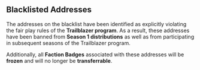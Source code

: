 ## Blacklisted Addresses

The addresses on the blacklist have been identified as explicitly violating the fair play rules of the **Trailblazer program**. As a result, these addresses have been banned from **Season 1 distributions** as well as from participating in subsequent seasons of the Trailblazer program.

Additionally, all **Faction Badges** associated with these addresses will be **frozen** and will no longer be **transferrable**.

